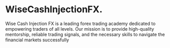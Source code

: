 # WiseCashInjectionFX.
Wise Cash Injection FX is a leading forex trading academy dedicated to empowering traders of all levels. Our mission is to provide high-quality mentorship, reliable trading signals, and the necessary skills to navigate the financial markets successfully

